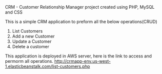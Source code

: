 CRM - Customer Relationship Manager project created using PHP, MySQL and CSS

This is a simple CRM application to preform all the below operations(CRUD)

1) List Customers
2) Add a new Customer
3) Update a Customer
4) Delete a customer

This application is deployed in AWS server, here is the link to access and permorm all operations.
http://crmapp-env.us-west-1.elasticbeanstalk.com/list-customers.php
